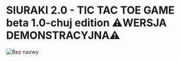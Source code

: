 # SIURAKI 2.0 - TIC TAC TOE GAME beta 1.0-chuj edition ⚠️WERSJA DEMONSTRACYJNA⚠️
![Bez nazwy](https://github.com/JAMES-BONT-007/projekt-WiA/assets/90573374/b4653453-090e-4e61-b3b8-f92127dcebce)
